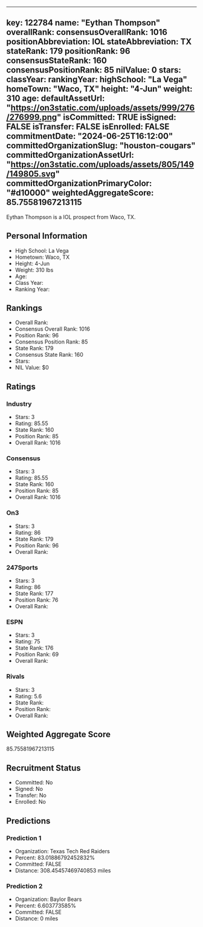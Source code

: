 ---
  key: 122784
  name: "Eythan Thompson"
  overallRank: 
  consensusOverallRank: 1016
  positionAbbreviation: IOL
  stateAbbreviation: TX
  stateRank: 179
  positionRank: 96
  consensusStateRank: 160
  consensusPositionRank: 85
  nilValue: 0
  stars: 
  classYear: 
  rankingYear: 
  highSchool: "La Vega"
  homeTown: "Waco, TX"
  height: "4-Jun"
  weight: 310
  age: 
  defaultAssetUrl: "https://on3static.com/uploads/assets/999/276/276999.png"
  isCommitted: TRUE
  isSigned: FALSE
  isTransfer: FALSE
  isEnrolled: FALSE
  commitmentDate: "2024-06-25T16:12:00"
  committedOrganizationSlug: "houston-cougars"
  committedOrganizationAssetUrl: "https://on3static.com/uploads/assets/805/149/149805.svg"
  committedOrganizationPrimaryColor: "#d10000"
  weightedAggregateScore: 85.75581967213115
  ---
  
  Eythan Thompson is a IOL prospect from Waco, TX.
  
  ## Personal Information
  - High School: La Vega
  - Hometown: Waco, TX
  - Height: 4-Jun
  - Weight: 310 lbs
  - Age: 
  - Class Year: 
  - Ranking Year: 
  
  ## Rankings
  - Overall Rank: 
  - Consensus Overall Rank: 1016
  - Position Rank: 96
  - Consensus Position Rank: 85
  - State Rank: 179
  - Consensus State Rank: 160
  - Stars: 
  - NIL Value: $0
  
  ## Ratings
  
  ### Industry
  - Stars: 3
  - Rating: 85.55
  - State Rank: 160
  - Position Rank: 85
  - Overall Rank: 1016
  
  ### Consensus
  - Stars: 3
  - Rating: 85.55
  - State Rank: 160
  - Position Rank: 85
  - Overall Rank: 1016
  
  ### On3
  - Stars: 3
  - Rating: 86
  - State Rank: 179
  - Position Rank: 96
  - Overall Rank: 
  
  ### 247Sports
  - Stars: 3
  - Rating: 86
  - State Rank: 177
  - Position Rank: 76
  - Overall Rank: 
  
  ### ESPN
  - Stars: 3
  - Rating: 75
  - State Rank: 176
  - Position Rank: 69
  - Overall Rank: 
  
  ### Rivals
  - Stars: 3
  - Rating: 5.6
  - State Rank: 
  - Position Rank: 
  - Overall Rank: 
  
  ## Weighted Aggregate Score
  85.75581967213115
  
  ## Recruitment Status
  - Committed: No
  - Signed: No
  - Transfer: No
  - Enrolled: No
  
  
  
  ## Predictions
  
  ### Prediction 1
  - Organization: Texas Tech Red Raiders
  - Percent: 83.01886792452832%
  - Committed: FALSE
  - Distance: 308.45457469740853 miles
  
  ### Prediction 2
  - Organization: Baylor Bears
  - Percent: 6.603773585%
  - Committed: FALSE
  - Distance: 0 miles
  